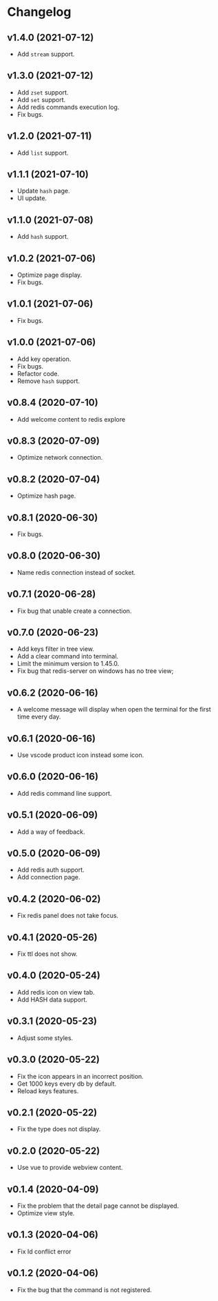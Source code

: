 # Changelog

## v1.4.0 (2021-07-12)

+ Add `stream` support.

## v1.3.0 (2021-07-12)

+ Add `zset` support.
+ Add `set` support.
+ Add redis commands execution log.
+ Fix bugs.

## v1.2.0 (2021-07-11)

+ Add `list` support.

## v1.1.1 (2021-07-10)

+ Update `hash` page.
+ UI update.

## v1.1.0 (2021-07-08)

+ Add `hash` support.

## v1.0.2 (2021-07-06)

+ Optimize page display.
+ Fix bugs.

## v1.0.1 (2021-07-06)

+ Fix bugs.

## v1.0.0 (2021-07-06)

+ Add key operation.
+ Fix bugs.
+ Refactor code.
+ Remove `hash` support.

## v0.8.4 (2020-07-10)

+ Add welcome content to redis explore

## v0.8.3 (2020-07-09)

+ Optimize network connection.

## v0.8.2 (2020-07-04)

+ Optimize hash page.

## v0.8.1 (2020-06-30)

+ Fix bugs.

## v0.8.0 (2020-06-30)

+ Name redis connection instead of socket.

## v0.7.1 (2020-06-28)

+ Fix bug that unable create a connection.

## v0.7.0 (2020-06-23)

+ Add keys filter in tree view.
+ Add a clear command into terminal.
+ Limit the minimum version to 1.45.0.
+ Fix bug that redis-server on windows has no tree view;

## v0.6.2 (2020-06-16)

+ A welcome message will display when open the terminal for the first time every day.

## v0.6.1 (2020-06-16)

+ Use vscode product icon instead some icon.

## v0.6.0 (2020-06-16)

+ Add redis command line support.

## v0.5.1 (2020-06-09)

+ Add a way of feedback.

## v0.5.0 (2020-06-09)

+ Add redis auth support.
+ Add connection page.

## v0.4.2 (2020-06-02)

+ Fix redis panel does not take focus.

## v0.4.1 (2020-05-26)

+ Fix ttl does not show.

## v0.4.0 (2020-05-24)

+ Add redis icon on view tab.
+ Add HASH data support.

## v0.3.1 (2020-05-23)

+ Adjust some styles.

## v0.3.0 (2020-05-22)

+ Fix the icon appears in an incorrect position.
+ Get 1000 keys every db by default.
+ Reload keys features.

## v0.2.1 (2020-05-22)

+ Fix the type does not display.

## v0.2.0 (2020-05-22)

+ Use vue to provide webview content.

## v0.1.4 (2020-04-09)

+ Fix the problem that the detail page cannot be displayed.
+ Optimize view style.

## v0.1.3 (2020-04-06)

+ Fix Id conflict error

## v0.1.2 (2020-04-06)

+ Fix the bug that the command is not registered.
